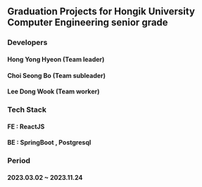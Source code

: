 ## Graduation Projects for Hongik University Computer Engineering senior grade

<h3>Developers</h3>
<h4>Hong Yong Hyeon (Team leader)</h4>
<h4>Choi Seong Bo (Team subleader)</h4>
<h4>Lee Dong Wook (Team worker)</h4>

<h3>Tech Stack</h3>
<h4>FE : ReactJS</h4>
<h4>BE : SpringBoot , Postgresql</h4>

<h3>Period</h3>
<h4>2023.03.02 ~ 2023.11.24</h4>

<!--

**Here are some ideas to get you started:**

🙋‍♀️ A short introduction - what is your organization all about?
🌈 Contribution guidelines - how can the community get involved?
👩‍💻 Useful resources - where can the community find your docs? Is there anything else the community should know?
🍿 Fun facts - what does your team eat for breakfast?
🧙 Remember, you can do mighty things with the power of [Markdown](https://docs.github.com/github/writing-on-github/getting-started-with-writing-and-formatting-on-github/basic-writing-and-formatting-syntax)
-->
